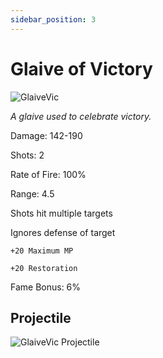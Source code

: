 ```yaml
---
sidebar_position: 3
---
```


# Glaive of Victory

![GlaiveVic](https://vwiki.valorserver.com/api/item/picture/glaive%20of%20victory)

<i>A glaive used to celebrate victory.</i>

Damage: 142-190

Shots: 2

Rate of Fire: 100% 

Range: 4.5

Shots hit multiple targets

Ignores defense of target

    +20 Maximum MP
    
    +20 Restoration

Fame Bonus: 6%

## Projectile

![GlaiveVic Projectile](https://cdn.discordapp.com/attachments/953134990428868629/994769723927580732/glaiveofvictory.gif)
